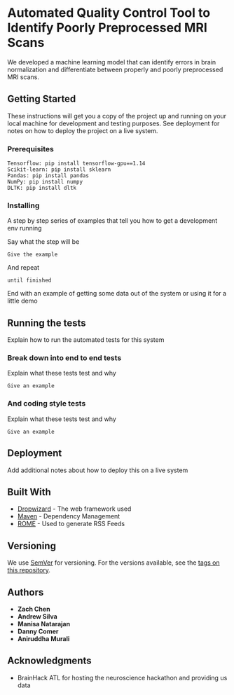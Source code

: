 # Automated Quality Control Tool to Identify Poorly Preprocessed MRI Scans

We developed a machine learning model that can identify errors in brain normalization and differentiate between properly and poorly preprocessed MRI scans.

## Getting Started

These instructions will get you a copy of the project up and running on your local machine for development and testing purposes. See deployment for notes on how to deploy the project on a live system.

### Prerequisites

```
Tensorflow: pip install tensorflow-gpu==1.14
Scikit-learn: pip install sklearn
Pandas: pip install pandas
NumPy: pip install numpy
DLTK: pip install dltk

```

### Installing

A step by step series of examples that tell you how to get a development env running

Say what the step will be

```
Give the example
```

And repeat

```
until finished
```

End with an example of getting some data out of the system or using it for a little demo

## Running the tests

Explain how to run the automated tests for this system

### Break down into end to end tests

Explain what these tests test and why

```
Give an example
```

### And coding style tests

Explain what these tests test and why

```
Give an example
```

## Deployment

Add additional notes about how to deploy this on a live system

## Built With

* [Dropwizard](http://www.dropwizard.io/1.0.2/docs/) - The web framework used
* [Maven](https://maven.apache.org/) - Dependency Management
* [ROME](https://rometools.github.io/rome/) - Used to generate RSS Feeds

## Versioning

We use [SemVer](http://semver.org/) for versioning. For the versions available, see the [tags on this repository](https://github.com/your/project/tags). 

## Authors

* **Zach Chen**
* **Andrew Silva**
* **Manisa Natarajan**
* **Danny Comer**
* **Aniruddha Murali**

## Acknowledgments

* BrainHack ATL for hosting the neuroscience hackathon and providing us data